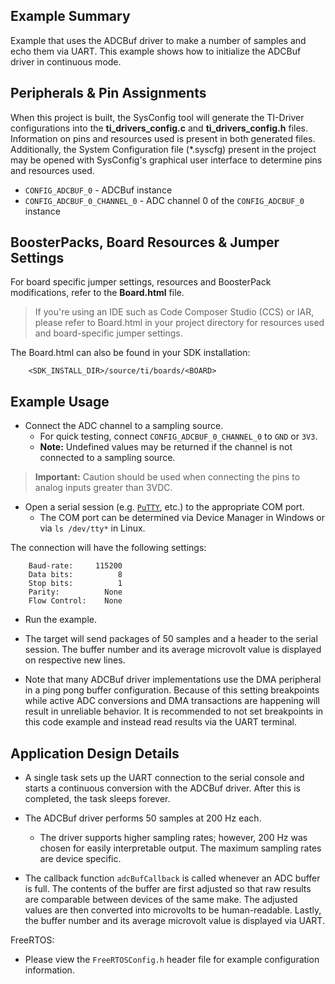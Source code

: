 ## Example Summary

Example that uses the ADCBuf driver to make a number of samples
and echo them via UART. This example shows how to initialize the
ADCBuf driver in continuous mode.

## Peripherals & Pin Assignments

When this project is built, the SysConfig tool will generate the TI-Driver
configurations into the __ti_drivers_config.c__ and __ti_drivers_config.h__
files. Information on pins and resources used is present in both generated
files. Additionally, the System Configuration file (\*.syscfg) present in the
project may be opened with SysConfig's graphical user interface to determine
pins and resources used.

* `CONFIG_ADCBUF_0` - ADCBuf instance
* `CONFIG_ADCBUF_0_CHANNEL_0` - ADC channel 0 of the `CONFIG_ADCBUF_0` instance

## BoosterPacks, Board Resources & Jumper Settings

For board specific jumper settings, resources and BoosterPack modifications,
refer to the __Board.html__ file.

> If you're using an IDE such as Code Composer Studio (CCS) or IAR, please
refer to Board.html in your project directory for resources used and
board-specific jumper settings.

The Board.html can also be found in your SDK installation:

        <SDK_INSTALL_DIR>/source/ti/boards/<BOARD>

## Example Usage

* Connect the ADC channel to a sampling source.
    * For quick testing, connect `CONFIG_ADCBUF_0_CHANNEL_0` to `GND` or `3V3`.
    * __Note:__ Undefined values may be returned if the channel is not connected
      to a sampling source.

>__Important:__ Caution should be used when connecting the pins to analog
inputs greater than 3VDC.

* Open a serial session (e.g. [`PuTTY`](http://www.putty.org/ "PuTTY's
Homepage"), etc.) to the appropriate COM port.
    * The COM port can be determined via Device Manager in Windows or via
`ls /dev/tty*` in Linux.

The connection will have the following settings:
```
    Baud-rate:     115200
    Data bits:          8
    Stop bits:          1
    Parity:          None
    Flow Control:    None
```

* Run the example.

* The target will send packages of 50 samples and a header to the serial
session. The buffer number and its average microvolt value is displayed
on respective new lines.

* Note that many ADCBuf driver implementations use the DMA peripheral in a
ping pong buffer configuration. Because of this setting breakpoints while
active ADC conversions and DMA transactions are happening will result in
unreliable behavior. It is recommended to not set breakpoints in this code
example and instead read results via the UART terminal.

## Application Design Details

* A single task sets up the UART connection to the serial console and starts
a continuous conversion with the ADCBuf driver. After this is completed, the
task sleeps forever.

* The ADCBuf driver performs 50 samples at 200 Hz each.
    * The driver supports higher sampling rates; however, 200 Hz was chosen for
easily interpretable output. The maximum sampling rates are device specific.

* The callback function `adcBufCallback` is called whenever an ADC buffer is
full. The contents of the buffer are first adjusted so that raw results are
comparable between devices of the same make. The adjusted values are then
converted into microvolts to be human-readable. Lastly, the buffer number and
its average microvolt value is displayed via UART.


FreeRTOS:

* Please view the `FreeRTOSConfig.h` header file for example configuration
information.
